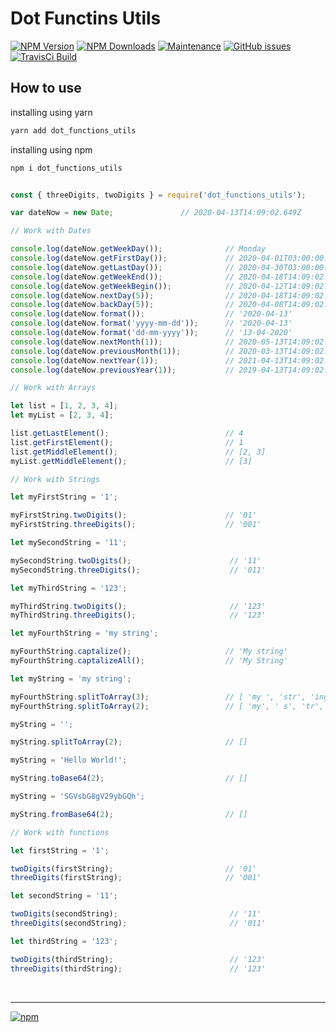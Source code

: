 # Dot Functins Utils

[![NPM Version][npm-image]][npm-url]
[![NPM Downloads][downloads-image]][downloads-url]
[![Maintenance][maintenance-img]][maintenance-url]
[![GitHub issues][issues-open-image]][issues-open-url]
[![TravisCi Build][travis-report-image]][travis-report-url]


## How to use

installing using yarn

``` sh
yarn add dot_functions_utils
```

installing using npm

``` sh
npm i dot_functions_utils
```

``` javascript

const { threeDigits, twoDigits } = require('dot_functions_utils');

var dateNow = new Date;               // 2020-04-13T14:09:02.649Z

// Work with Dates

console.log(dateNow.getWeekDay());              // Monday
console.log(dateNow.getFirstDay());             // 2020-04-01T03:00:00.000Z
console.log(dateNow.getLastDay());              // 2020-04-30T03:00:00.000Z
console.log(dateNow.getWeekEnd());              // 2020-04-18T14:09:02.649Z
console.log(dateNow.getWeekBegin());            // 2020-04-12T14:09:02.649Z
console.log(dateNow.nextDay(5));                // 2020-04-18T14:09:02.649Z
console.log(dateNow.backDay(5));                // 2020-04-08T14:09:02.649Z
console.log(dateNow.format());                  // '2020-04-13'
console.log(dateNow.format('yyyy-mm-dd'));      // '2020-04-13'
console.log(dateNow.format('dd-mm-yyyy'));      // '13-04-2020'
console.log(dateNow.nextMonth(1));              // 2020-05-13T14:09:02.649Z
console.log(dateNow.previousMonth(1));          // 2020-03-13T14:09:02.649Z
console.log(dateNow.nextYear(1));               // 2021-04-13T14:09:02.649Z
console.log(dateNow.previousYear(1));           // 2019-04-13T14:09:02.649Z

// Work with Arrays

let list = [1, 2, 3, 4];
let myList = [2, 3, 4];

list.getLastElement();                          // 4
list.getFirstElement();                         // 1
list.getMiddleElement();                        // [2, 3]
myList.getMiddleElement();                      // [3]

// Work with Strings

let myFirstString = '1';

myFirstString.twoDigits();                      // '01'
myFirstString.threeDigits();                    // '001'

let mySecondString = '11';

mySecondString.twoDigits();                      // '11'
mySecondString.threeDigits();                    // '011'

let myThirdString = '123';

myThirdString.twoDigits();                       // '123'
myThirdString.threeDigits();                     // '123'

let myFourthString = 'my string';

myFourthString.captalize();                     // 'My string'
myFourthString.captalizeAll();                  // 'My String'

let myString = 'my string';

myFourthString.splitToArray(3);                 // [ 'my ', 'str', 'ing' ]
myFourthString.splitToArray(2);                 // [ 'my', ' s', 'tr', 'in', 'g' ]

myString = '';

myString.splitToArray(2);                       // []

myString = 'Hello World!';

myString.toBase64(2);                           // []

myString = 'SGVsbG8gV29ybGQh';

myString.fromBase64(2);                         // []

// Work with functions

let firstString = '1';

twoDigits(firstString);                         // '01'
threeDigits(firstString);                       // '001'

let secondString = '11';

twoDigits(secondString);                         // '11'
threeDigits(secondString);                       // '011'

let thirdString = '123';

twoDigits(thirdString);                          // '123'
threeDigits(thirdString);                        // '123'
```

<br>
<hr>

[![npm](https://img.shields.io/npm/l/express.svg)](https://github.com/AndreOneti/dot_functions_utils/blob/master/LICENSE)

[travis-report-image]: https://travis-ci.org/AndreOneti/dot_functions_utils.svg?branch=master
[travis-report-url]: https://travis-ci.org/github/AndreOneti/dot_functions_utils
[downloads-image]: https://img.shields.io/npm/dm/dot_functions_utils.svg
[downloads-url]: https://npmjs.org/package/dot_functions_utils
[npm-image]: https://img.shields.io/npm/v/dot_functions_utils.svg
[npm-url]: https://npmjs.org/package/dot_functions_utils
[maintenance-img]: https://img.shields.io/badge/Maintained%3F-yes-green.svg
[maintenance-url]: https://github.com/AndreOneti/dot_functions_utils
[issues-open-image]: https://img.shields.io/github/issues/AndreOneti/dot_functions_utils.svg
[issues-open-url]: https://github.com/AndreOneti/dot_functions_utils/issues?q=is%3Aopen+is%3Aissue
